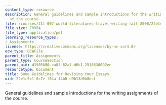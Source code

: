 ```yaml
---
content_type: resource
description: General guidelines and sample introductions for the writing assignments
  of the course.
file: /courses/21l-007-world-literatures-travel-writing-fall-2008/22e1c5c10c7ef04a14b8d9613d0b8ecf_revision_hand1.pdf
file_size: 79964
file_type: application/pdf
learning_resource_types:
- Assignments
license: https://creativecommons.org/licenses/by-nc-sa/4.0/
ocw_type: OCWFile
parent_title: Assignments
parent_type: CourseSection
parent_uid: d1505680-ea8f-62af-d6b1-2518830092ee
resourcetype: Document
title: Some Guidelines for Revising Your Essays
uid: 22e1c5c1-0c7e-f04a-14b8-d9613d0b8ecf
---
```

General guidelines and sample introductions for the writing assignments of the course.